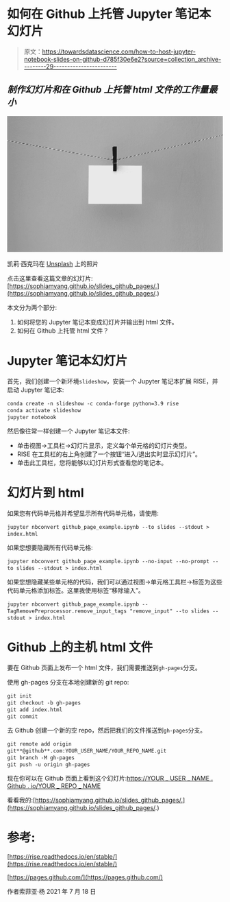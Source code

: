 # 如何在 Github 上托管 Jupyter 笔记本幻灯片

> 原文：<https://towardsdatascience.com/how-to-host-jupyter-notebook-slides-on-github-d785f30e6e2?source=collection_archive---------29----------------------->

## *制作幻灯片和在 Github 上托管 html 文件的工作量最小*

![](img/cb4e69047570ca0411c2e4090db3e67f.png)

凯莉·西克玛在 [Unsplash](https://unsplash.com/?utm_source=unsplash&utm_medium=referral&utm_content=creditCopyText) 上的照片

点击这里查看这篇文章的幻灯片:[https://sophiamyang.github.io/slides_github_pages/.](https://sophiamyang.github.io/slides_github_pages/.)

本文分为两个部分:

1.  如何将您的 Jupyter 笔记本变成幻灯片并输出到 html 文件。
2.  如何在 Github 上托管 html 文件？

# Jupyter 笔记本幻灯片

首先，我们创建一个新环境`slideshow`，安装一个 Jupyter 笔记本扩展 RISE，并启动 Jupyter 笔记本:

```
conda create -n slideshow -c conda-forge python=3.9 rise
conda activate slideshow
jupyter notebook
```

然后像往常一样创建一个 Jupyter 笔记本文件:

*   单击视图→工具栏→幻灯片显示，定义每个单元格的幻灯片类型。
*   RISE 在工具栏的右上角创建了一个按钮“进入/退出实时显示幻灯片”。
*   单击此工具栏，您将能够以幻灯片形式查看您的笔记本。

# 幻灯片到 html

如果您有代码单元格并希望显示所有代码单元格，请使用:

```
jupyter nbconvert github_page_example.ipynb --to slides --stdout > index.html
```

如果您想要隐藏所有代码单元格:

```
jupyter nbconvert github_page_example.ipynb --no-input --no-prompt --to slides --stdout > index.html
```

如果您想隐藏某些单元格的代码，我们可以通过视图→单元格工具栏→标签为这些代码单元格添加标签。这里我使用标签“移除输入”。

```
jupyter nbconvert github_page_example.ipynb --TagRemovePreprocessor.remove_input_tags "remove_input" --to slides --stdout > index.html
```

# Github 上的主机 html 文件

要在 Github 页面上发布一个 html 文件，我们需要推送到`gh-pages`分支。

使用 gh-pages 分支在本地创建新的 git repo:

```
git init
git checkout -b gh-pages
git add index.html
git commit
```

去 Github 创建一个新的空 repo，然后把我们的文件推送到`gh-pages`分支。

```
git remote add origin git**@github**.com:YOUR_USER_NAME/YOUR_REPO_NAME.git
git branch -M gh-pages
git push -u origin gh-pages
```

现在你可以在 Github 页面上看到这个幻灯片:[https://YOUR _ USER _ NAME . Github . io/YOUR _ REPO _ NAME](https://YOUR_USER_NAME.github.io/YOUR_REPO_NAME)

看看我的:[https://sophiamyang.github.io/slides_github_pages/.](https://sophiamyang.github.io/slides_github_pages/.)

# 参考:

[https://rise.readthedocs.io/en/stable/](https://rise.readthedocs.io/en/stable/)

[https://pages.github.com/](https://pages.github.com/)

作者索菲亚·杨 2021 年 7 月 18 日